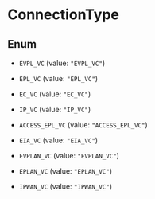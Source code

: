 

# ConnectionType

## Enum


* `EVPL_VC` (value: `"EVPL_VC"`)

* `EPL_VC` (value: `"EPL_VC"`)

* `EC_VC` (value: `"EC_VC"`)

* `IP_VC` (value: `"IP_VC"`)

* `ACCESS_EPL_VC` (value: `"ACCESS_EPL_VC"`)

* `EIA_VC` (value: `"EIA_VC"`)

* `EVPLAN_VC` (value: `"EVPLAN_VC"`)

* `EPLAN_VC` (value: `"EPLAN_VC"`)

* `IPWAN_VC` (value: `"IPWAN_VC"`)



